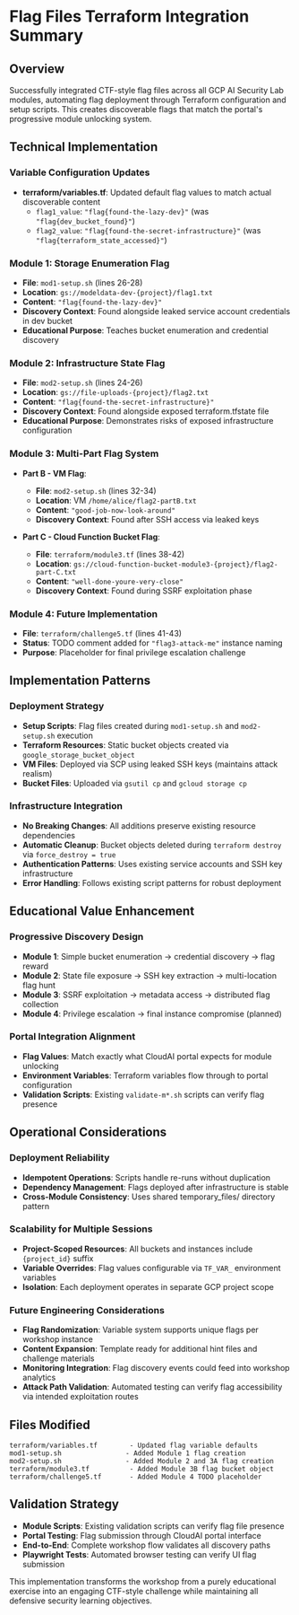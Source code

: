 # Flag Files Terraform Integration Summary

## Overview
Successfully integrated CTF-style flag files across all GCP AI Security Lab modules, automating flag deployment through Terraform configuration and setup scripts. This creates discoverable flags that match the portal's progressive module unlocking system.

## Technical Implementation

### Variable Configuration Updates
- **terraform/variables.tf**: Updated default flag values to match actual discoverable content
  - `flag1_value`: `"flag{found-the-lazy-dev}"` (was `"flag{dev_bucket_found}"`)
  - `flag2_value`: `"flag{found-the-secret-infrastructure}"` (was `"flag{terraform_state_accessed}"`)

### Module 1: Storage Enumeration Flag
- **File**: `mod1-setup.sh` (lines 26-28)
- **Location**: `gs://modeldata-dev-{project}/flag1.txt`
- **Content**: `"flag{found-the-lazy-dev}"`
- **Discovery Context**: Found alongside leaked service account credentials in dev bucket
- **Educational Purpose**: Teaches bucket enumeration and credential discovery

### Module 2: Infrastructure State Flag  
- **File**: `mod2-setup.sh` (lines 24-26)
- **Location**: `gs://file-uploads-{project}/flag2.txt`
- **Content**: `"flag{found-the-secret-infrastructure}"`
- **Discovery Context**: Found alongside exposed terraform.tfstate file
- **Educational Purpose**: Demonstrates risks of exposed infrastructure configuration

### Module 3: Multi-Part Flag System
- **Part B - VM Flag**:
  - **File**: `mod2-setup.sh` (lines 32-34)
  - **Location**: VM `/home/alice/flag2-partB.txt`
  - **Content**: `"good-job-now-look-around"`
  - **Discovery Context**: Found after SSH access via leaked keys
  
- **Part C - Cloud Function Bucket Flag**:
  - **File**: `terraform/module3.tf` (lines 38-42)
  - **Location**: `gs://cloud-function-bucket-module3-{project}/flag2-part-C.txt`
  - **Content**: `"well-done-youre-very-close"`
  - **Discovery Context**: Found during SSRF exploitation phase

### Module 4: Future Implementation
- **File**: `terraform/challenge5.tf` (lines 41-43)
- **Status**: TODO comment added for `"flag3-attack-me"` instance naming
- **Purpose**: Placeholder for final privilege escalation challenge

## Implementation Patterns

### Deployment Strategy
- **Setup Scripts**: Flag files created during `mod1-setup.sh` and `mod2-setup.sh` execution
- **Terraform Resources**: Static bucket objects created via `google_storage_bucket_object`
- **VM Files**: Deployed via SCP using leaked SSH keys (maintains attack realism)
- **Bucket Files**: Uploaded via `gsutil cp` and `gcloud storage cp`

### Infrastructure Integration
- **No Breaking Changes**: All additions preserve existing resource dependencies
- **Automatic Cleanup**: Bucket objects deleted during `terraform destroy` via `force_destroy = true`
- **Authentication Patterns**: Uses existing service accounts and SSH key infrastructure
- **Error Handling**: Follows existing script patterns for robust deployment

## Educational Value Enhancement

### Progressive Discovery Design
- **Module 1**: Simple bucket enumeration → credential discovery → flag reward
- **Module 2**: State file exposure → SSH key extraction → multi-location flag hunt  
- **Module 3**: SSRF exploitation → metadata access → distributed flag collection
- **Module 4**: Privilege escalation → final instance compromise (planned)

### Portal Integration Alignment
- **Flag Values**: Match exactly what CloudAI portal expects for module unlocking
- **Environment Variables**: Terraform variables flow through to portal configuration
- **Validation Scripts**: Existing `validate-m*.sh` scripts can verify flag presence

## Operational Considerations

### Deployment Reliability
- **Idempotent Operations**: Scripts handle re-runs without duplication
- **Dependency Management**: Flags deployed after infrastructure is stable
- **Cross-Module Consistency**: Uses shared temporary_files/ directory pattern

### Scalability for Multiple Sessions
- **Project-Scoped Resources**: All buckets and instances include `{project_id}` suffix
- **Variable Overrides**: Flag values configurable via `TF_VAR_` environment variables
- **Isolation**: Each deployment operates in separate GCP project scope

### Future Engineering Considerations
- **Flag Randomization**: Variable system supports unique flags per workshop instance
- **Content Expansion**: Template ready for additional hint files and challenge materials
- **Monitoring Integration**: Flag discovery events could feed into workshop analytics
- **Attack Path Validation**: Automated testing can verify flag accessibility via intended exploitation routes

## Files Modified
```
terraform/variables.tf        - Updated flag variable defaults
mod1-setup.sh                - Added Module 1 flag creation
mod2-setup.sh                - Added Module 2 and 3A flag creation  
terraform/module3.tf          - Added Module 3B flag bucket object
terraform/challenge5.tf       - Added Module 4 TODO placeholder
```

## Validation Strategy
- **Module Scripts**: Existing validation scripts can verify flag file presence
- **Portal Testing**: Flag submission through CloudAI portal interface
- **End-to-End**: Complete workshop flow validates all discovery paths
- **Playwright Tests**: Automated browser testing can verify UI flag submission

This implementation transforms the workshop from a purely educational exercise into an engaging CTF-style challenge while maintaining all defensive security learning objectives.
